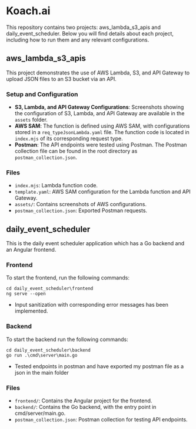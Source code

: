 # Koach.ai
This repository contains two projects: aws_lambda_s3_apis and daily_event_scheduler. Below you will find details about each project, including how to run them and any relevant configurations.

## aws_lambda_s3_apis
This project demonstrates the use of AWS Lambda, S3, and API Gateway to upload JSON files to an S3 bucket via an API.

### Setup and Configuration
- **S3, Lambda, and API Gateway Configurations**: Screenshots showing the configuration of S3, Lambda, and API Gateway are available in the `assets` folder.
- **AWS SAM**: The function is defined using AWS SAM, with configurations stored in a `req_typeJsonLambda.yaml` file. The function code is located in `index.mjs` of its corresponding request type.
- **Postman**: The API endpoints were tested using Postman. The Postman collection file can be found in the root directory as `postman_collection.json`.

### Files
- `index.mjs`: Lambda function code.
- `template.yaml`: AWS SAM configuration for the Lambda function and API Gateway.
- `assets/`: Contains screenshots of AWS configurations.
- `postman_collection.json`: Exported Postman requests.

## daily_event_scheduler
This is the daily event scheduler application which has a Go backend and an Angular frontend.

### Frontend 
To start the frontend, run the following commands:
```
cd daily_event_scheduler\frontend
ng serve --open
```
- Input sanitization with corresponding error messages has been implemented.

### Backend 
To start the backend run the following commands:
```
cd daily_event_scheduler\backend
go run .\cmd\server\main.go
```
- Tested endpoints in postman and have exported my postman file as a json in the main folder

### Files
- `frontend/`: Contains the Angular project for the frontend.
- `backend/`: Contains the Go backend, with the entry point in cmd/server/main.go.
- `postman_collection.json`: Postman collection for testing API endpoints.